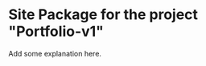 Site Package for the project "Portfolio-v1"
==============================================================

Add some explanation here.
